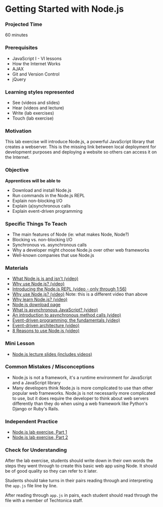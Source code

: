# Getting Started with Node.js

### Projected Time
60 minutes

### Prerequisites
- JavaScript I - VI lessons
- How the Internet Works
- AJAX
- Git and Version Control
- jQuery

### Learning styles represented
- See (videos and slides)
- Hear (videos and lecture)
- Write (lab exercises)
- Touch (lab exercise)

### Motivation
This lab exercise will introduce Node.js, a powerful JavaScript library that creates a webserver. This is the missing link between local deployment for development purposes and deploying a website so others can access it on the Internet.

### Objective
**Apprentices will be able to**
- Download and install Node.js
- Run commands in the Node.js REPL
- Explain non-blocking I/O
- Explain (a)synchronous calls
- Explain event-driven programming

### Specific Things To Teach
- The main features of Node (ie: what makes Node, Node?)
- Blocking vs. non-blocking I/O
- Synchronous vs. asynchronous calls
- Why a developer might choose Node.js over other web frameworks
- Well-known companies that use Node.js

### Materials

- [What Node.js is and isn't (video)](https://www.youtube.com/watch?v=YJUubJGuqb0)
- [Why use Node.js? (video)](https://www.youtube.com/watch?v=oBw5pV4Quu0)
- [Introducing the Node.js REPL (video - only through 1:56)](https://www.youtube.com/watch?v=Rri6pxBPZLw)
- [Why use Node.js? (video)](https://www.youtube.com/watch?v=zy8IOlIg3aw) Note: this is a different video than above
- [Why learn Node.js? (video)](https://www.youtube.com/watch?v=mCC5WGzx9Z8)
- [Node.js download page](https://nodejs.org/en/)
- [What is asynchronous JavaScript? (video)](https://www.youtube.com/watch?v=YxWMxJONp7E)
- [An introduction to asynchronous method calls (video)](https://www.youtube.com/watch?v=LxAfwwgiQq4)
- [Event-driven programming: the fundamentals (video)](https://www.youtube.com/watch?v=r0nYbDkK1AQ)
- [Event-driven architecture (video)](https://www.youtube.com/watch?v=XohG9yQe3Ps)
- [8 Reasons to use Node.js (video)](https://www.youtube.com/watch?v=BKorQQO4xtM)


### Mini Lesson
- [Node.js lecture slides (includes videos)](https://docs.google.com/presentation/d/1fMwUt4X5W5rps0jmThOT6iP1Ky3R8EBniPA4TY74jxQ/edit?usp=sharing)

### Common Mistakes / Misconceptions
- Node.js is not a framework, it's a runtime environment for JavaScript and a JavaScript library
- Many developers think Node.js is more complicated to use than other popular web frameworks. Node.js is not necessarily more complicated to use, but it does require the developer to think about web servers differently than they do when using a web framework like Python's Django or Ruby's Rails.


### Independent Practice

- [Node.js lab exercise, Part 1](/node-js/node-lab-exercise-part-1.md)
- [Node.js lab exercise, Part 2](/node-js/node-lab-exercise-part-2.md)


### Check for Understanding

After the lab exercise, students should write down in their own words the steps they went through to create this basic web app using Node. It should be of good quality so they can refer to it later.

Students should take turns in their pairs reading through and interpreting the `app.js` file line by line.

After reading through `app.js` in pairs, each student should read through the file with a member of Techtonica staff.
